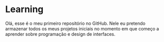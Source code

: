# Learning

Olá, esse é o meu primeiro repositório no GitHub. 
Nele eu pretendo armazenar todos os meus projetos iniciais no momento em que começo a aprender sobre programação e design de interfaces.
